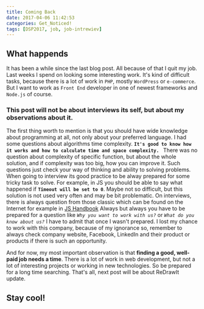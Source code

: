 ```yaml
---
title: Coming Back
date: 2017-04-06 11:42:53
categories: Get_Noticed!
tags: [DSP2017, job, job-intrewiev]
---
```


## What happends
It has been a while since the last blog post. All because of that I quit my job. Last weeks I spend on looking some interesting work. It's kind of difficult tasks, because there is a lot of work in `PHP`, mostly `WordPress` or `e-commerce`. But I want to work as `Front End` developer in one of newest frameworks and `Node.js` of course. 
### This post will not be about interviews its self, but about my observations about it. 
The first thing worth to mention is that you should have wide knowledge about programming at all, not only about your preferred language. I had some questions about algorithms time complexity. 
**```It's good to know how it works and how to calculate time and space complexity. ```**
There was no question about complexity of specific function, but about the whole solution, and if complexity was too big, how you can improve it. Such questions just check your way of thinking and ability to solving problems. 
When going to interview its good practice to be alway prepared for some tricky task to solve. For example, in JS you should be able to say what happened if **`Timeout will be set to 0`**. Maybe not so difficult, but this solution is not used very often and may be bit problematic. 
On interviews, there is always question from those classic which can be found on the Internet for example in [JS Handbook](https://frontendmasters.com/books/front-end-handbook/2017/practice/interview-q.html)
Always but always you have to be prepared for a question like _```Why you want to work with us?```_ or _```What do you know about us?```_
I have to admit that once I wasn't prepared. I lost my chance to work with this company, because of my ignorance so, remember to always check company website, Facebook, LinkedIn and their product or products if there is such an opportunity. 

And for now, my most important observation is that **finding a good, well-paid job needs a time**. There is a lot of work in web development, but not a lot of interesting projects or working in new technologies. So be prepared for a long time searching. 
That's all, next post will be about ReDrawIt update. 

## Stay cool!